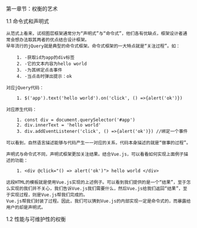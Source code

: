 第一章节：权衡的艺术

1.1 命令式和声明式

    从范式上看来，试视图层框架通常分为“声明式”与“命令式”，他们各有优缺点，框架设计者通常会想办法取其两者的优点结合设计框架。
    早年流行的jQuery就是典型的命令式框架。命令式框架的一大特点就是“关注过程”。如：

        1. -获取id为app的div标签
        2. -它的文本内容为hello world
        3. -为其绑定点击事件
        4. -当点击时弹出提示：ok
    
    对应jQuery代码：

        1. $('app').text('hello world').on('click', () =>{alert('ok')})
   
    对应原生代码：

        1. const div = document.querySelector('#app')
        2. div.innerText = 'hello world'
        3. div.addEventListener('click', () =>{alert('ok')}) //绑定一个事件
    
    可以看到，自然语言描述能够与代码产生一一对应的关系，代码本身描述的就是“做事的过程”。

    声明式与命令式不同，声明式框架更加关注结果。结合Vue.js，可以看看如何实现上面例子描述的功能：

        1. <div @click="() => alert('ok')"> hello world </div>

    这段HTML的模板就是使用Vue.js实现的上述例子。可以看到我们提供的是一个“结果”，至于怎么实现的我们并不关心，我们告诉Vue.js我们需要什么，然后Vue.js给我们返回“结果”，至于实现过程，则是Vue.js帮我们完成的。
    Vue.js帮我们封装了过程。因此，我们可以猜到Vue.js的内部实现一定是命令式的，而暴露给用户的却是声明式。

1.2 性能与可维护性的权衡